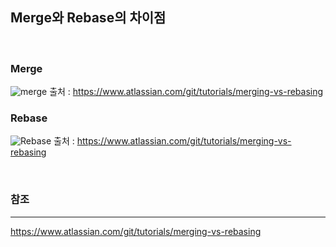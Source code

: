 
## Merge와 Rebase의 차이점

<br>

### Merge

![merge](https://user-images.githubusercontent.com/61622657/221027556-d46d5a69-4d5d-4941-abd2-34797842b2eb.svg)
출처 : https://www.atlassian.com/git/tutorials/merging-vs-rebasing
<br>



### Rebase

![Rebase](https://user-images.githubusercontent.com/61622657/221027628-94db672b-3b97-4c16-a5c9-84997881d8dc.svg)
출처 : https://www.atlassian.com/git/tutorials/merging-vs-rebasing

<br>

### 참조
***
https://www.atlassian.com/git/tutorials/merging-vs-rebasing
